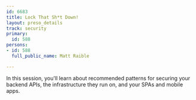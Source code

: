 ```yaml
---
id: 6683
title: Lock That Sh*t Down!
layout: preso_details
track: security
primary:
  id: 588
persons:
- id: 588
  full_public_name: Matt Raible

---
```

In this session, you'll learn about recommended patterns for securing your backend APIs, the infrastructure they run on, and your SPAs and mobile apps.
